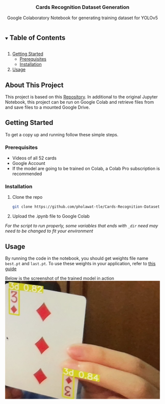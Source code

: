 <!--
*** Thanks for checking out the Best-README-Template. If you have a suggestion
*** that would make this better, please fork the repo and create a pull request
*** or simply open an issue with the tag "enhancement".
*** Thanks again! Now go create something AMAZING! :D
***
***
***
*** To avoid retyping too much info. Do a search and replace for the following:
*** github_username, repo_name, twitter_handle, email, project_title, project_description
-->

<!-- PROJECT LOGO -->
<br />
<p align="center">
  <h3 align="center">Cards Recognition Dataset Generation</h3>

  <p align="center">
    Google Colaboratory Notebook for generating training dataset for YOLOv5
  </p>
</p>

<!-- TABLE OF CONTENTS -->
<details open="open">
  <summary><h2 style="display: inline-block">Table of Contents</h2></summary>
  <ol>
    <li>
      <a href="#getting-started">Getting Started</a>
      <ul>
        <li><a href="#prerequisites">Prerequisites</a></li>
        <li><a href="#installation">Installation</a></li>
      </ul>
    </li>
    <li><a href="#usage">Usage</a></li>
  </ol>
</details>

<!-- GETTING STARTED -->

## About This Project

This project is based on this [Repository](https://github.com/geaxgx/playing-card-detection). In additional to the original Jupyter Notebook, this project can be run on Google Colab and retrieve files from and save files to a mounted Google Drive.

## Getting Started

To get a copy up and running follow these simple steps.

### Prerequisites

- Videos of all 52 cards
- Google Account
- If the model are going to be trained on Colab, a Colab Pro subscription is recommended

### Installation

1. Clone the repo
   ```sh
   git clone https://github.com/pholawat-tle/Cards-Recognition-DatasetGeneration
   ```
2. Upload the .ipynb file to Google Colab

_For the script to run properly, some variables that ends with `_dir` need may need to be changed to fit your environment_

<!-- USAGE EXAMPLES -->

## Usage

By running the code in the notebook, you should get weights file name `best.pt` and `last.pt`. To use these weights in your application, refer to [this guide](https://github.com/ultralytics/yolov5/issues/36)

Below is the screenshot of the trained model in action
<img src='./img/example.png'/>
